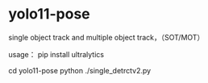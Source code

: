 # yolo11-pose
single object track and multiple object track，（SOT/MOT） 

usage：
pip install ultralytics

cd yolo11-pose
python ./single_detrctv2.py
